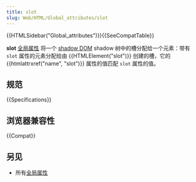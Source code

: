 ```yaml
---
title: slot
slug: Web/HTML/Global_attributes/slot
---
```


{{HTMLSidebar("Global_attributes")}}{{SeeCompatTable}}

**slot** [全局属性](/zh-CN/docs/Web/HTML/Global_attributes) 将一个 [shadow DOM](/zh-CN/docs/Web/Web_Components/Shadow_DOM) shadow 树中的槽分配给一个元素：带有 `slot` 属性的元素分配给由 {{HTMLElement("slot")}} 创建的槽，它的 {{htmlattrxref("name", "slot")}} 属性的值匹配 `slot` 属性的值。

## 规范

{{Specifications}}

## 浏览器兼容性

{{Compat}}

## 另见

- 所有[全局属性](/zh-CN/docs/Web/HTML/Global_attributes)
